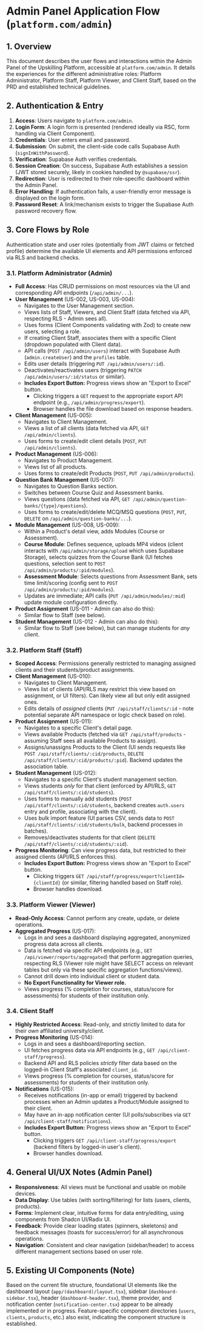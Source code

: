 # Admin Panel Application Flow (`platform.com/admin`)

## 1. Overview

This document describes the user flows and interactions within the Admin Panel of the Upskilling Platform, accessible at `platform.com/admin`. It details the experiences for the different administrative roles: Platform Administrator, Platform Staff, Platform Viewer, and Client Staff, based on the PRD and established technical guidelines.

## 2. Authentication & Entry

1.  **Access**: Users navigate to `platform.com/admin`.
2.  **Login Form**: A login form is presented (rendered ideally via RSC, form handling via Client Component).
3.  **Credentials**: User enters email and password.
4.  **Submission**: On submit, the client-side code calls Supabase Auth (`signInWithPassword`).
5.  **Verification**: Supabase Auth verifies credentials.
6.  **Session Creation**: On success, Supabase Auth establishes a session (JWT stored securely, likely in cookies handled by `@supabase/ssr`).
7.  **Redirection**: User is redirected to their role-specific dashboard within the Admin Panel.
8.  **Error Handling**: If authentication fails, a user-friendly error message is displayed on the login form.
9.  **Password Reset**: A link/mechanism exists to trigger the Supabase Auth password recovery flow.

## 3. Core Flows by Role

Authentication state and user roles (potentially from JWT claims or fetched profile) determine the available UI elements and API permissions enforced via RLS and backend checks.

### 3.1. Platform Administrator (Admin)

*   **Full Access**: Has CRUD permissions on most resources via the UI and corresponding API endpoints (`/api/admin/...`).
*   **User Management** (US-002, US-003, US-004):
    *   Navigates to the User Management section.
    *   Views lists of Staff, Viewers, and Client Staff (data fetched via API, respecting RLS - Admin sees all).
    *   Uses forms (Client Components validating with Zod) to create new users, selecting a role.
    *   If creating Client Staff, associates them with a specific Client (dropdown populated with Client data).
    *   API calls (`POST /api/admin/users`) interact with Supabase Auth (`admin.createUser`) and the `profiles` table.
    *   Edits user details (triggering `PUT /api/admin/users/:id`).
    *   Deactivates/reactivates users (triggering `PATCH /api/admin/users/:id/status` or similar).
    *   **Includes Export Button:** Progress views show an "Export to Excel" button.
        *   Clicking triggers a `GET` request to the appropriate export API endpoint (e.g., `/api/admin/progress/export`).
        *   Browser handles the file download based on response headers.
*   **Client Management** (US-005):
    *   Navigates to Client Management.
    *   Views a list of all clients (data fetched via API, `GET /api/admin/clients`).
    *   Uses forms to create/edit client details (`POST`, `PUT /api/admin/clients`).
*   **Product Management** (US-006):
    *   Navigates to Product Management.
    *   Views list of all products.
    *   Uses forms to create/edit Products (`POST`, `PUT /api/admin/products`).
*   **Question Bank Management** (US-007):
    *   Navigates to Question Banks section.
    *   Switches between Course Quiz and Assessment banks.
    *   Views questions (data fetched via API, `GET /api/admin/question-banks/{type}/questions`).
    *   Uses forms to create/edit/delete MCQ/MSQ questions (`POST`, `PUT`, `DELETE` on `/api/admin/question-banks/...`).
*   **Module Management** (US-008, US-009):
    *   Within a Product's detail view, adds Modules (Course or Assessment).
    *   **Course Module**: Defines sequence, uploads MP4 videos (client interacts with `/api/admin/storage/upload` which uses Supabase Storage), selects quizzes from the Course Bank (UI fetches questions, selection sent to `POST /api/admin/products/:pid/modules`).
    *   **Assessment Module**: Selects questions from Assessment Bank, sets time limit/scoring (config sent to `POST /api/admin/products/:pid/modules`).
    *   Updates are immediate; API calls (`PUT /api/admin/modules/:mid`) update module configuration directly.
*   **Product Assignment** (US-011 - Admin can also do this):
    *   Similar flow to Staff (see below).
*   **Student Management** (US-012 - Admin can also do this):
    *   Similar flow to Staff (see below), but can manage students for *any* client.

### 3.2. Platform Staff (Staff)

*   **Scoped Access**: Permissions generally restricted to managing assigned clients and their students/product assignments.
*   **Client Management** (US-010):
    *   Navigates to Client Management.
    *   Views list of clients (API/RLS may restrict this view based on assignment, or UI filters). Can likely view all but only edit assigned ones.
    *   Edits details of *assigned* clients (`PUT /api/staff/clients/:id` - note potential separate API namespace or logic check based on role).
*   **Product Assignment** (US-011):
    *   Navigates to a specific Client's detail page.
    *   Views available Products (fetched via `GET /api/staff/products` - assuming Staff sees all available Products to assign).
    *   Assigns/unassigns Products to the Client (UI sends requests like `POST /api/staff/clients/:cid/products`, `DELETE /api/staff/clients/:cid/products/:pid`). Backend updates the association table.
*   **Student Management** (US-012):
    *   Navigates to a specific Client's student management section.
    *   Views students *only* for that client (enforced by API/RLS, `GET /api/staff/clients/:cid/students`).
    *   Uses forms to manually add students (`POST /api/staff/clients/:cid/students`, backend creates `auth.users` entry and profile, associating with the client).
    *   Uses bulk import feature (UI parses CSV, sends data to `POST /api/staff/clients/:cid/students/bulk`, backend processes in batches).
    *   Removes/deactivates students for that client (`DELETE /api/staff/clients/:cid/students/:sid`).
*   **Progress Monitoring**: Can view progress data, but restricted to their assigned clients (API/RLS enforces this).
    *   **Includes Export Button:** Progress views show an "Export to Excel" button.
        *   Clicking triggers `GET /api/staff/progress/export?clientId={clientId}` (or similar, filtering handled based on Staff role).
        *   Browser handles download.

### 3.3. Platform Viewer (Viewer)

*   **Read-Only Access**: Cannot perform any create, update, or delete operations.
*   **Aggregated Progress** (US-017):
    *   Logs in and sees a dashboard displaying aggregated, anonymized progress data across all clients.
    *   Data is fetched via specific API endpoints (e.g., `GET /api/viewer/reports/aggregated`) that perform aggregation queries, respecting RLS (Viewer role might have SELECT access on relevant tables but only via these specific aggregation functions/views).
    *   Cannot drill down into individual client or student data.
    *   **No Export Functionality for Viewer role.**
    *   Views progress (% completion for courses, status/score for assessments) for students of their institution only.

### 3.4. Client Staff

*   **Highly Restricted Access**: Read-only, and strictly limited to data for their *own* affiliated university/client.
*   **Progress Monitoring** (US-014):
    *   Logs in and sees a dashboard/reporting section.
    *   UI fetches progress data via API endpoints (e.g., `GET /api/client-staff/progress`).
    *   Backend API and RLS policies *strictly* filter data based on the logged-in Client Staff's associated `client_id`.
    *   Views progress (% completion for courses, status/score for assessments) for students of their institution only.
*   **Notifications** (US-015):
    *   Receives notifications (in-app or email) triggered by backend processes when an Admin updates a Product/Module assigned to their client.
    *   May have an in-app notification center (UI polls/subscribes via `GET /api/client-staff/notifications`).
    *   **Includes Export Button:** Progress views show an "Export to Excel" button.
        *   Clicking triggers `GET /api/client-staff/progress/export` (backend filters by logged-in user's client).
        *   Browser handles download.

## 4. General UI/UX Notes (Admin Panel)

*   **Responsiveness**: All views must be functional and usable on mobile devices.
*   **Data Display**: Use tables (with sorting/filtering) for lists (users, clients, products).
*   **Forms**: Implement clear, intuitive forms for data entry/editing, using components from Shadcn UI/Radix UI.
*   **Feedback**: Provide clear loading states (spinners, skeletons) and feedback messages (toasts for success/error) for all asynchronous operations.
*   **Navigation**: Consistent and clear navigation (sidebar/header) to access different management sections based on user role.

## 5. Existing UI Components (Note)

Based on the current file structure, foundational UI elements like the dashboard layout (`app/(dashboard)/layout.tsx`), sidebar (`dashboard-sidebar.tsx`), header (`dashboard-header.tsx`), theme provider, and notification center (`notification-center.tsx`) appear to be already implemented or in progress. Feature-specific component directories (`users`, `clients`, `products`, etc.) also exist, indicating the component structure is established. 